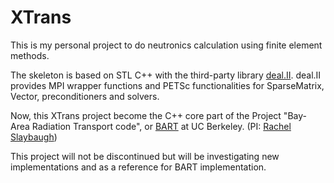 # XTrans

This is my personal project to do neutronics calculation using finite element methods.

The skeleton is based on STL C++ with the third-party library [deal.II](http://www.dealii.org/). deal.II provides MPI wrapper functions and PETSc functionalities for SparseMatrix, Vector, preconditioners and solvers.

Now, this XTrans project become the C++ core part of the Project "Bay-Area Radiation Transport code", or [BART](https://github.com/rachelslaybaugh/BART) at UC Berkeley. (PI: [Rachel Slaybaugh](https://github.com/rachelslaybaugh))

This project will not be discontinued but will be investigating new implementations and as a reference for BART implementation.
